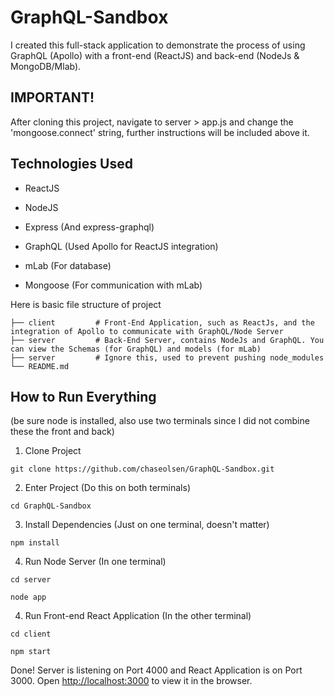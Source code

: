 # GraphQL-Sandbox
I created this full-stack application to demonstrate the process of using GraphQL (Apollo) with a front-end (ReactJS) and back-end (NodeJs & MongoDB/Mlab). 

## IMPORTANT!
After cloning this project, navigate to server > app.js and change the 'mongoose.connect' string, further instructions will be included above it.

## Technologies Used

* ReactJS
* NodeJS
* Express (And express-graphql)
* GraphQL (Used Apollo for ReactJS integration)
* mLab (For database)



* Mongoose (For communication with mLab)

Here is basic file structure of project

    ├── client         # Front-End Application, such as ReactJs, and the integration of Apollo to communicate with GraphQL/Node Server
    ├── server         # Back-End Server, contains NodeJs and GraphQL. You can view the Schemas (for GraphQL) and models (for mLab)
    ├── server         # Ignore this, used to prevent pushing node_modules
    └── README.md


## How to Run Everything
(be sure node is installed, also use two terminals since I did not combine these the front and back)

1. Clone Project
```
git clone https://github.com/chaseolsen/GraphQL-Sandbox.git
```
2. Enter Project (Do this on both terminals)
```
cd GraphQL-Sandbox
```

3. Install Dependencies (Just on one terminal, doesn't matter)
```
npm install
```

4. Run Node Server (In one terminal)
```
cd server
```
```
node app
```

4. Run Front-end React Application (In the other terminal)
```
cd client
```
```
npm start
```

Done! Server is listening on Port 4000 and React Application is on Port 3000.
Open [http://localhost:3000](http://localhost:3000) to view it in the browser.
